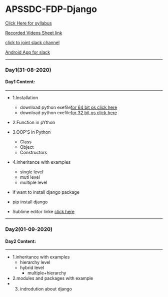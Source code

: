 # APSSDC-FDP-Django

[Click Here for syllabus](https://drive.google.com/file/d/1OnBUWHxKIa0ixTU8uKrWTGCE7HB3PbGl/view)

[Recorded Videos Sheet link](https://docs.google.com/document/d/1vnpYwYvKCr_XUZJZOPrAmfrpk1OpcQk8rPqS1q6x0YI/edit?usp=sharing)

[click to joint slack channel](https://apssdc-e1p5010.slack.com/archives/C019KP7PJUW)

[Android App for slack](https://play.google.com/store/apps/details?id=com.Slack&hl=en)

_____
### Day1(31-08-2020)
#### Day1 Content:
_____
- 1.Installation
  - download python exefile[for 64 bit os click here](https://www.python.org/ftp/python/3.6.6/python-3.6.6-amd64.exe)
  - download python exefile[for 32 bit os click here](https://www.python.org/ftp/python/3.6.6/python-3.6.6.exe)
- 2.Function in pYthon 
- 3.OOP'S in Python
  - Class
  - Object
  - Constructors
- 4.inheritance with examples
  - single level
  - muti level
  - multiple level
  
      
  
- if want to install django package
 - pip install django
  - Sublime editor linke [click here](https://www.sublimetext.com/3)
  
_____
### Day2(01-09-2020)
#### Day2 Content:
_____

- 1.inheritance with examples
    - hierarchy level
    - hybrid level
        - multiple+hierarchy
- 2.modules and packages with example
- 3. indrodution about django

